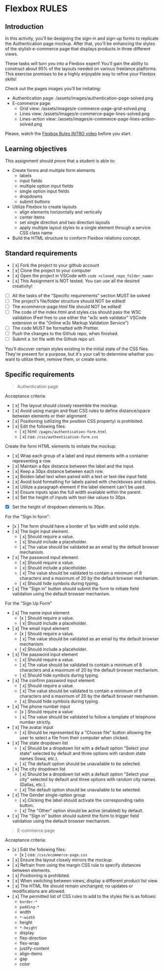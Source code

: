 # Flexbox RULES

## Introduction

In this activity, you'll be designing the sign-in and sign-up forms to replicate the Authentication page mockup. After that, you'll be enhancing the styles of the stylish e-commerce page that displays products in three different views.

These tasks will turn you into a Flexbox expert! You'll gain the ability to construct about 95% of the layouts needed on various freelance platforms. This exercise promises to be a highly enjoyable way to refine your Flexbox skills!

Check out the pages images you'll be imitating:

- Authentication page: /assets/images/authentication-page-solved.png
- E-commerce page:
  - Grid view: /assets/images/e-commerce-page-grid-solved.png
  - Lines view: /assets/images/e-commerce-page-lines-solved.png
  - Lines-action view: /assets/images/e-commerce-page-lines-action-solved.png

Please, watch the [Flexbox Rules INTRO video](https://www.loom.com/share/6bf938c7e4234745970fd83181b585a9?sid=19a5fc8d-b8e0-4d7b-b705-2d638fd2ec63) before you start.

## Learning objectives

This assignment should prove that a student is able to:

- Create forms and multiple form elements
  - labels
  - input fields
  - multiple option input fields
  - single option input fields
  - dropdowns
  - submit buttons
- Utilize Flexbox to create layouts
  - align elements horizontally and vertically
  - center items
  - set single direction and two direction layouts
  - apply multiple layout styles to a single element through a service CSS class name
- Build the HTML structure to conform Flexbox relations concept.

## Standard requirements

- [ x] Fork the project to your github account
- [ x] Clone the project to your computer
- [ x] Open the project in VSCode with `code <cloned_repo_folder_name>`
- [ x] This Assignment is NOT tested. You can use all the desired creativity!
- [ ] All the tasks of the "Specific requirements" section MUST be solved
- [ ] The project's file/folder structure should NOT be edited!
- [ ] The ecommerce-page.html file should NOT be edited!
- [ ] The code of the index.html and styles.css should pass the W3C validation (Feel free to use either the "w3c web validator" VSCode extension or the "Online w3c Markup Validation Service")
- [ ] The code MUST be formatted with Prettier.
- [ ] Push the changes to the Github repo, when finished.
- [ ] Submit a .txt file with the Github repo url.

You'll discover certain styles existing in the initial state of the CSS files. They're present for a purpose, but it's your call to determine whether you want to utilize them, remove them, or create some.

## Specific requirements

> Authentication page

Acceptance criteria:

- [ x] The layout should closely resemble the mockup.
- [ x] Avoid using margin and float CSS rules to define distance/space between elements or their alignment.
- [ x] Positioning (utilizing the position CSS property) is prohibited.
- [ x] Edit the following files:
  - [ x] html: `/pages/authentication-form.html`
  - [ x] css: `/css/authentication-form.css`

Create the form HTML elements to imitate the mockup:

- [ x] Wrap each group of a label and input elements with a container representing a row.
- [ x] Maintain a 6px distance between the label and the input.
- [ x] Keep a 30px distance between each row.
- [ x] Bolden label text when paired with a text or text-like input field.
- [ x] Avoid bold formatting for labels paired with checkboxes and radios.
- [ x] Utilize a paragraph element if the label element can't be used.
- [ x] Ensure inputs span the full width available within the parent.
- [ x] Set the height of inputs with text-like values to 30px.
- [x] Set the height of dropdown elements to 30px.

For the "Sign In form":

- [x ] The form should have a border of 1px width and solid style.
- [ x] The login input element.
  - [ x] Should require a value.
  - [ x] Should include a placeholder.
  - [ x] The value should be validated as an email by the default browser mechanism.
- [ x] The password input element.
  - [ x] Should require a value.
  - [ x] Should include a placeholder.
  - [ x] The value should be validated to contain a minimum of 8 characters and a maximum of 20 by the default browser mechanism.
  - [ x] Should hide symbols during typing.
- [ x] The "Sign in" button should submit the form to initiate field validation using the default browser mechanism.

For the "Sign Up Form"

- [ x] The name input element
  - [x ] Should require a value.
  - [ x] Should include a placeholder.
- [ x] The email input element
  - [x ] Should require a value.
  - [ x] The value should be validated as an email by the default browser mechanism.
  - [ x] Should include a placeholder.
- [ x] The password input element
  - [ x] Should require a value.
  - [ x] The value should be validated to contain a minimum of 8 characters and a maximum of 20 by the default browser mechanism.
  - [ x] Should hide symbols during typing.
- [ x] The confirm password input element
  - [ x] Should require a value.
  - [ x] The value should be validated to contain a minimum of 8 characters and a maximum of 20 by the default browser mechanism.
  - [ x] Should hide symbols during typing.
- [ x] The phone number input
  - [x ] Should require a value
  - [ x] The value should be validated to follow a template of telephone number strictly.
- [ x] The avatar input
  - [ x] Should be represented by a "Choose file" button allowing the user to select a file from their computer when clicked.
- [ x] The state dropdown list
  - [ x] Should be a dropdown list with a default option "Select your state" selected by default and three options with random state names (Iowa, etc.).
  - [ x] The default option should be unavailable to be selected.
- [ x] The city dropdown list
  - [ x] Should be a dropdown list with a default option "Select your city" selected by default and three options with random city names (Dallas, etc.).
  - [ x] The default option should be unavailable to be selected.
- [ x] The Gender single-option group
  - [ x] Clicking the label should activate the corresponding radio button.
  - [ x] The "Other" option should be active (enabled) by default.
- [ x] The "Sign in" button should submit the form to trigger field validation using the default browser mechanism.

> E-commerce page

Acceptance criteria:

- [x ] Edit the following files:
  - [x ] css: `/css/ecommerce-page.css`
- [ x] Ensure the layout closely mirrors the mockup.
- [ x] Refrain from using the margin CSS rule to specify distances between elements.
- [ x] Positioning is prohibited.
- [ x] When switching between views, display a different product list view.
- [ x] The HTML file should remain unchanged; no updates or modifications are allowed.
- [ x] The permitted list of CSS rules to add to the styles file is as follows:
  - `border-*`
  - `padding-*`
  - width
  - `*-width`
  - height
  - `*-height`
  - display
  - flex-direction
  - flex-wrap
  - justify-content
  - align-items
  - gap
  - color
